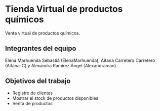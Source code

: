 # Tienda Virtual de productos químicos

Venta virtual de productos químicos.

## Integrantes del equipo

Elena Marhuenda Sebastiá (ElenaMarhuenda),
Aitana Carretero Carretero (Aitana-C)
y Alexandra Ramírez Ángel (Alexandraman).

## Objetivos del trabajo

- Registro de clientes
- Mostrar el stock de productos disponibles
- Venta de productos
